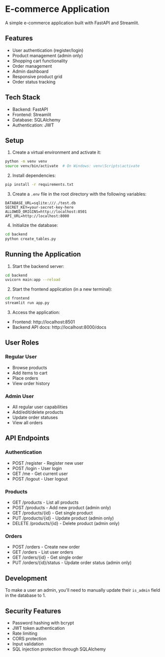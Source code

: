 # E-commerce Application

A simple e-commerce application built with FastAPI and Streamlit.

## Features

- User authentication (register/login)
- Product management (admin only)
- Shopping cart functionality
- Order management
- Admin dashboard
- Responsive product grid
- Order status tracking

## Tech Stack

- Backend: FastAPI
- Frontend: Streamlit
- Database: SQLAlchemy
- Authentication: JWT

## Setup

1. Create a virtual environment and activate it:
```bash
python -m venv venv
source venv/bin/activate  # On Windows: venv\Scripts\activate
```

2. Install dependencies:
```bash
pip install -r requirements.txt
```

3. Create a `.env` file in the root directory with the following variables:
```
DATABASE_URL=sqlite:///./test.db
SECRET_KEY=your-secret-key-here
ALLOWED_ORIGINS=http://localhost:8501
API_URL=http://localhost:8000
```

4. Initialize the database:
```bash
cd backend
python create_tables.py
```

## Running the Application

1. Start the backend server:
```bash
cd backend
uvicorn main:app --reload
```

2. Start the frontend application (in a new terminal):
```bash
cd frontend
streamlit run app.py
```

3. Access the application:
- Frontend: http://localhost:8501
- Backend API docs: http://localhost:8000/docs

## User Roles

### Regular User
- Browse products
- Add items to cart
- Place orders
- View order history

### Admin User
- All regular user capabilities
- Add/edit/delete products
- Update order statuses
- View all orders

## API Endpoints

### Authentication
- POST /register - Register new user
- POST /login - User login
- GET /me - Get current user
- POST /logout - User logout

### Products
- GET /products - List all products
- POST /products - Add new product (admin only)
- GET /products/{id} - Get single product
- PUT /products/{id} - Update product (admin only)
- DELETE /products/{id} - Delete product (admin only)

### Orders
- POST /orders - Create new order
- GET /orders - List user orders
- GET /orders/{id} - Get single order
- PUT /orders/{id}/status - Update order status (admin only)

## Development

To make a user an admin, you'll need to manually update their `is_admin` field in the database to 1.

## Security Features

- Password hashing with bcrypt
- JWT token authentication
- Rate limiting
- CORS protection
- Input validation
- SQL injection protection through SQLAlchemy 